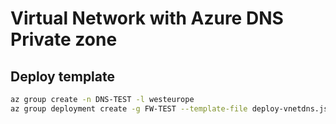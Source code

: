 # Virtual Network with Azure DNS Private zone

## Deploy template

```bash
az group create -n DNS-TEST -l westeurope
az group deployment create -g FW-TEST --template-file deploy-vnetdns.json --parameters deploy-vnetdns-params.json
```
